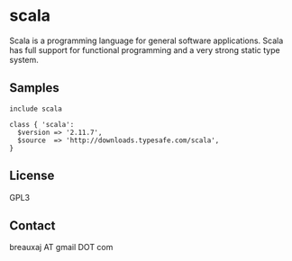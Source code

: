 scala
=====

Scala is a programming language for general software applications. Scala has
full support for functional programming and a very strong static type system.

Samples
-------
```
include scala
```
```
class { 'scala':
  $version => '2.11.7',
  $source  => 'http://downloads.typesafe.com/scala',
}
```

License
-------
GPL3

Contact
-------
breauxaj AT gmail DOT com